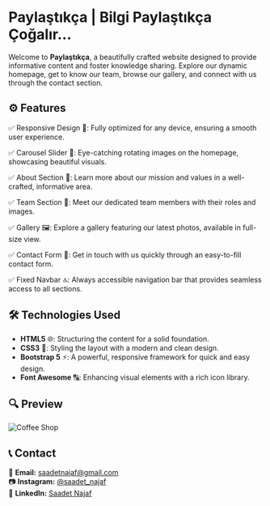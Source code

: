 # Paylaştıkça | Bilgi Paylaştıkça Çoğalır...

Welcome to **Paylaştıkça**, a beautifully crafted website designed to provide informative content and foster knowledge sharing. Explore our dynamic homepage, get to know our team, browse our gallery, and connect with us through the contact section.

## ⚙️ Features  

✅ Responsive Design 📱: Fully optimized for any device, ensuring a smooth user experience.

✅ Carousel Slider 🎠: Eye-catching rotating images on the homepage, showcasing beautiful visuals.

✅ About Section 📖: Learn more about our mission and values in a well-crafted, informative area.

✅ Team Section 👥: Meet our dedicated team members with their roles and images.

✅ Gallery 🖼️: Explore a gallery featuring our latest photos, available in full-size view.

✅ Contact Form 📩: Get in touch with us quickly through an easy-to-fill contact form.

✅ Fixed Navbar 🔝: Always accessible navigation bar that provides seamless access to all sections.

## 🛠 Technologies Used  

- **HTML5** 🌐: Structuring the content for a solid foundation.
- **CSS3** 🎨: Styling the layout with a modern and clean design.
- **Bootstrap 5** ⚡: A powerful, responsive framework for quick and easy design.
- **Font Awesome** 🔠: Enhancing visual elements with a rich icon library. 

## 🔍 Preview  

![Coffee Shop](Paylastikca-bootstrap.gif)  

## 📞 Contact  

📩 **Email:** [saadetnajaf@gmail.com](mailto:saadetnajaf@gmail.com)  
📷 **Instagram:** [@saadet_najaf](https://www.instagram.com/saadet_najaf)  
💼 **LinkedIn:** [Saadet Najaf](https://www.linkedin.com/in/saadetnajaf/)  
